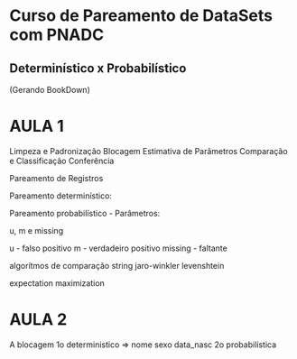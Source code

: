 # Curso de Pareamento de DataSets com PNADC

## Determinístico x Probabilístico

(Gerando BookDown)

# AULA 1

Limpeza e Padronização
Blocagem
Estimativa de Parâmetros
Comparação e Classificação
Conferência


Pareamento de Registros

Pareamento determinístico:


Pareamento probabilístico - Parâmetros:

u, m e missing

u       - falso positivo
m       - verdadeiro positivo
missing - faltante

algorítmos de comparação string
jaro-winkler
levenshtein

expectation maximization

# AULA 2
A blocagem 
1o deterministico => nome sexo data_nasc 
2o probabilística
